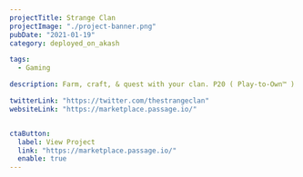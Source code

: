```yaml
---
projectTitle: Strange Clan
projectImage: "./project-banner.png"
pubDate: "2021-01-19"
category: deployed_on_akash

tags:
  - Gaming

description: Farm, craft, & quest with your clan. P20 ( Play-to-Own™ ). Built on Passage 3d and UE5. Powered by Akash & Cosmos IBC.

twitterLink: "https://twitter.com/thestrangeclan"
websiteLink: "https://marketplace.passage.io/"


ctaButton:
  label: View Project
  link: "https://marketplace.passage.io/"
  enable: true
---
```

